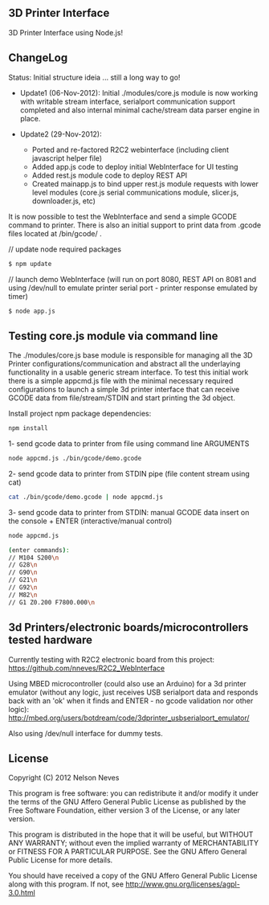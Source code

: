 3D Printer Interface
--------------------

3D Printer Interface using Node.js!

ChangeLog
---------
Status: Initial structure ideia ... still a long way to go!

* Update1 (06-Nov-2012): 
Initial ./modules/core.js module is now working with writable stream interface, serialport communication support completed and also internal minimal cache/stream data parser engine in place.

* Update2 (29-Nov-2012): 
	- Ported and re-factored R2C2 webinterface (including client javascript helper file)
	- Added app.js code to deploy initial WebInterface for UI testing
	- Added rest.js module code to deploy REST API
	- Created mainapp.js to bind upper rest.js module requests with lower level modules (core.js serial communications module, slicer.js, downloader.js, etc)

It is now possible to test the WebInterface and send a simple GCODE command to printer. There is also an initial support to print data from .gcode files located at /bin/gcode/ .

// update node required packages
```bash
$ npm update
```

// launch demo WebInterface (will run on port 8080, REST API on 8081 and using /dev/null to emulate printer serial port - printer response emulated by timer)
```bash
$ node app.js
```


Testing core.js module via command line
----------------------

The ./modules/core.js base module is responsible for managing all the 3D Printer configurations/communication and abstract all the underlaying functionality in a usable generic stream interface. To test this initial work there is a simple appcmd.js file with the minimal necessary required configurations to launch a simple 3d printer interface that can receive GCODE data from file/stream/STDIN and start printing the 3d object.

Install project npm package dependencies:

```bash
npm install
```

1- send gcode data to printer from file using command line ARGUMENTS

```bash
node appcmd.js ./bin/gcode/demo.gcode
```

2- send gcode data to printer from STDIN pipe (file content stream using cat)

```bash
cat ./bin/gcode/demo.gcode | node appcmd.js
```

3- send gcode data to printer from STDIN: manual GCODE data insert on the console + ENTER (interactive/manual control)

```bash
node appcmd.js

(enter commands): 
// M104 S200\n
// G28\n
// G90\n
// G21\n
// G92\n
// M82\n
// G1 Z0.200 F7800.000\n
```

3d Printers/electronic boards/microcontrollers tested hardware
----------------------
Currently testing with R2C2 electronic board from this project: https://github.com/nneves/R2C2_WebInterface

Using MBED microcontroller (could also use an Arduino) for a 3d printer emulator (without any logic, just receives USB serialport data and responds back with an 'ok' when it finds and ENTER - no gcode validation nor other logic):
http://mbed.org/users/botdream/code/3dprinter_usbserialport_emulator/

Also using /dev/null interface for dummy tests.

License
----------------------
Copyright (C) 2012 Nelson Neves

This program is free software: you can redistribute it and/or modify
it under the terms of the GNU Affero General Public License as
published by the Free Software Foundation, either version 3 of the
License, or any later version.

This program is distributed in the hope that it will be useful,
but WITHOUT ANY WARRANTY; without even the implied warranty of
MERCHANTABILITY or FITNESS FOR A PARTICULAR PURPOSE.  See the
GNU Affero General Public License for more details.

You should have received a copy of the GNU Affero General Public License
along with this program.  If not, see http://www.gnu.org/licenses/agpl-3.0.html
